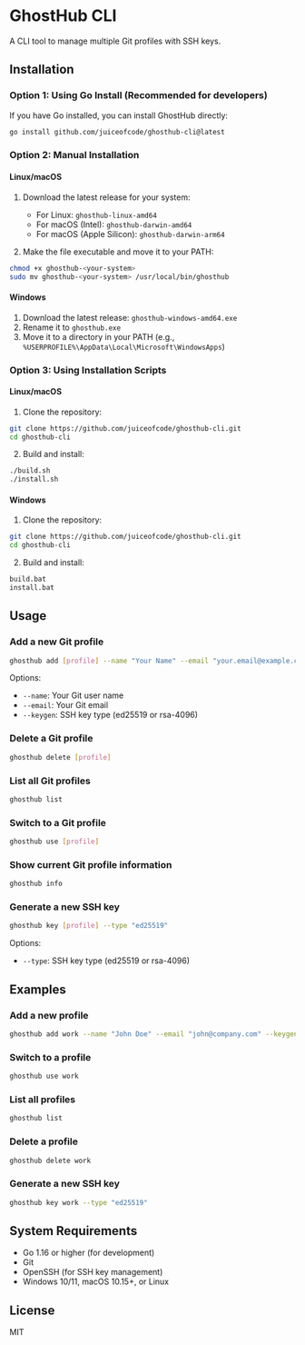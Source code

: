 # GhostHub CLI

A CLI tool to manage multiple Git profiles with SSH keys.

## Installation

### Option 1: Using Go Install (Recommended for developers)

If you have Go installed, you can install GhostHub directly:

```bash
go install github.com/juiceofcode/ghosthub-cli@latest
```

### Option 2: Manual Installation

#### Linux/macOS

1. Download the latest release for your system:
   - For Linux: `ghosthub-linux-amd64`
   - For macOS (Intel): `ghosthub-darwin-amd64`
   - For macOS (Apple Silicon): `ghosthub-darwin-arm64`

2. Make the file executable and move it to your PATH:
```bash
chmod +x ghosthub-<your-system>
sudo mv ghosthub-<your-system> /usr/local/bin/ghosthub
```

#### Windows

1. Download the latest release: `ghosthub-windows-amd64.exe`
2. Rename it to `ghosthub.exe`
3. Move it to a directory in your PATH (e.g., `%USERPROFILE%\AppData\Local\Microsoft\WindowsApps`)

### Option 3: Using Installation Scripts

#### Linux/macOS

1. Clone the repository:
```bash
git clone https://github.com/juiceofcode/ghosthub-cli.git
cd ghosthub-cli
```

2. Build and install:
```bash
./build.sh
./install.sh
```

#### Windows

1. Clone the repository:
```bash
git clone https://github.com/juiceofcode/ghosthub-cli.git
cd ghosthub-cli
```

2. Build and install:
```bash
build.bat
install.bat
```

## Usage

### Add a new Git profile

```bash
ghosthub add [profile] --name "Your Name" --email "your.email@example.com" --keygen "ed25519"
```

Options:
- `--name`: Your Git user name
- `--email`: Your Git email
- `--keygen`: SSH key type (ed25519 or rsa-4096)

### Delete a Git profile

```bash
ghosthub delete [profile]
```

### List all Git profiles

```bash
ghosthub list
```

### Switch to a Git profile

```bash
ghosthub use [profile]
```

### Show current Git profile information

```bash
ghosthub info
```

### Generate a new SSH key

```bash
ghosthub key [profile] --type "ed25519"
```

Options:
- `--type`: SSH key type (ed25519 or rsa-4096)

## Examples

### Add a new profile

```bash
ghosthub add work --name "John Doe" --email "john@company.com" --keygen "ed25519"
```

### Switch to a profile

```bash
ghosthub use work
```

### List all profiles

```bash
ghosthub list
```

### Delete a profile

```bash
ghosthub delete work
```

### Generate a new SSH key

```bash
ghosthub key work --type "ed25519"
```

## System Requirements

- Go 1.16 or higher (for development)
- Git
- OpenSSH (for SSH key management)
- Windows 10/11, macOS 10.15+, or Linux

## License

MIT 